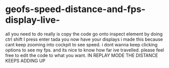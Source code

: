# geofs-speed-distance-and-fps-display-live-
all you need to do really is copy the code 
go onto inspect element by doing ctrl shift I 
press enter 
tada you now have your displays
i made this because  cant keep zooming into cockpit to see speed. i dont wanna keep clicking options to see my fps. and its nice to know how far ive travelled.
please feel free to edit the code to what you want. IN REPLAY MODE THE DISTANCE KEEPS ADDING UP

